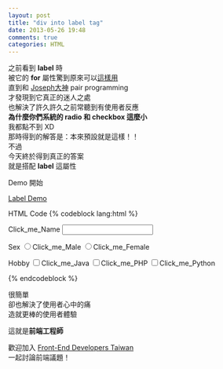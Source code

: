 ```yaml
---
layout: post
title: "div into label tag"
date: 2013-05-26 19:48
comments: true
categories: HTML
---
```


之前看到 **label** 時  
被它的 **for** 屬性驚到原來可以[這樣用]    
直到和 [Joseph大神] pair programming    
才發現到它真正的迷人之處  
也解決了許久許久之前常聽到有使用者反應  
**為什麼你們系統的 radio 和 checkbox 這麼小**  
我都點不到 XD  
那時得到的解答是：本來預設就是這樣！！  
不過  
今天終於得到真正的答案  
就是搭配 **label** 這屬性  

Demo 開始

<!-- more -->

<a class="jsbin-embed" href="http://jsbin.com/ebuwib/1/embed?live">Label Demo</a><script src="http://static.jsbin.com/js/embed.js"></script>

HTML Code
{% codeblock lang:html %} 
<!-- 
    input 須搭配 for 屬性才能做到focus
    radio 和 checkbox 則只需用label包住就可以
 -->
<label for="cname">Click_me_Name</label>
<input id="cname" type="text"/>

<label>Sex</label>
<label>
    <input name="sex"  type="radio"/>Click_me_Male
</label>
<label>
    <input name="sex" type="radio"/>Click_me_Female
</label>

<label>Hobby</label>
<label>
    <input type="checkbox"/>Click_me_Java
</label>
<label>
    <input type="checkbox"/>Click_me_PHP
</label>
<label>
    <input type="checkbox"/>Click_me_Python
</label>
    
{% endcodeblock %}

很簡單  
卻也解決了使用者心中的痛  
造就更棒的使用者體驗  

這就是**前端工程師**

歡迎加入 [Front-End Developers Taiwan]  
一起討論前端議題！

[這樣用]: blog/2013/05/11/html-and-css-todo-list/
[Joseph大神]: http://josephj.com/ "阿嗚"
[Front-End Developers Taiwan]: http://fb.f2d.tw/ 